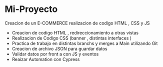# Mi-Proyecto


Creacion de un E-COMMERCE   realizacion de codigo HTML , CSS y JS 
- Creacion de codigo HTML , redireccionamiento  a otras vistas 
- Realizacion de Codigo CSS (banner , distintas interfaces )
- Practica de trabajo en distintas branchs y merges a Main utilizando Git 
- Creacion de archivo JSON para guardar datos 
- Validar datos por front a con JS y eventos
- Reaizar Automation con Cypress 


